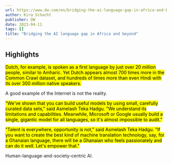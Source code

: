 ```yaml
---
url: https://www.dw.com/en/bridging-the-ai-language-gap-in-africa-and-beyond/a-66331763
author: Kira Schacht
publisher: DW
date: 2023-04-11
tags: []
title: "Bridging the AI language gap in Africa and beyond"
---
```


## Highlights
<mark>Dutch, for example, is spoken as a first language by just over 20 million people, similar to Amharic. Yet Dutch appears almost 700 times more in the Common Crawl dataset, and hundreds of times more than even Hindi with its over 300 million native speakers.</mark>

A good example of the Internet is not the reality.

<mark>"We've shown that you can build useful models by using small, carefully curated data sets," said Asmelash Teka Hadgu. "We understand its limitations and capabilities. Meanwhile, Microsoft or Google usually build a single, gigantic model for all languages, so it's almost impossible to audit."</mark>

<mark>"Talent is everywhere, opportunity is not," said Asmelash Teka Hadgu. "If you want to create the best kind of machine translation technology, say, for a Ghanaian language, there will be a Ghanaian who feels passionately and can do it well. Let's empower that."</mark>

Human-language-and-society-centric AI.